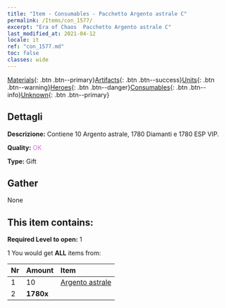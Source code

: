 ```yaml
---
title: "Item - Consumables - Pacchetto Argento astrale C"
permalink: /Items/con_1577/
excerpt: "Era of Chaos  Pacchetto Argento astrale C"
last_modified_at: 2021-04-12
locale: it
ref: "con_1577.md"
toc: false
classes: wide
---
```

 [Materials](/it/Items/){: .btn .btn--primary}[Artifacts](/it/Items/Artifacts/){: .btn .btn--success}[Units](/it/Items/Units/){: .btn .btn--warning}[Heroes](/it/Items/Heroes/){: .btn .btn--danger}[Consumables](/it/Items/Consumables/){: .btn .btn--info}[Unknown](/it/Items/Unknown/){: .btn .btn--primary}

## Dettagli
 **Descrizione:** Contiene 10 Argento astrale, 1780 Diamanti e 1780 ESP VIP.

 **Quality:** <span style="color: #DA70D6">OK</span>

 **Type:** Gift

## Gather

  None

## This item contains:

 **Required Level to open:** 1

 1 You would get **ALL** items  from:

  | Nr | Amount |     Item    |
  |:---|:-------|:------------|
  | 1 | 10 | [Argento astrale](/it/Items/con_969/) | 
  | 2 |  **1780x** | <i class="fas fa-gem"/> |  | 
